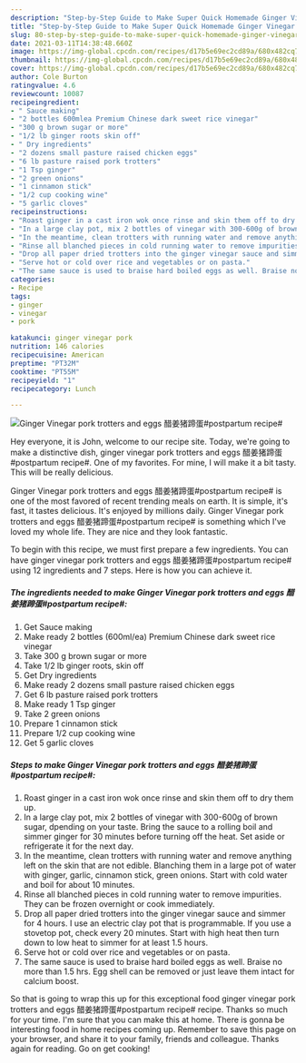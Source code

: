 ```yaml
---
description: "Step-by-Step Guide to Make Super Quick Homemade Ginger Vinegar pork trotters and eggs 醋姜猪蹄蛋#postpartum recipe#"
title: "Step-by-Step Guide to Make Super Quick Homemade Ginger Vinegar pork trotters and eggs 醋姜猪蹄蛋#postpartum recipe#"
slug: 80-step-by-step-guide-to-make-super-quick-homemade-ginger-vinegar-pork-trotters-and-eggs-postpartum-recipe
date: 2021-03-11T14:38:48.660Z
image: https://img-global.cpcdn.com/recipes/d17b5e69ec2cd89a/680x482cq70/ginger-vinegar-pork-trotters-and-eggs-醋姜猪蹄蛋postpartum-recipe-recipe-main-photo.jpg
thumbnail: https://img-global.cpcdn.com/recipes/d17b5e69ec2cd89a/680x482cq70/ginger-vinegar-pork-trotters-and-eggs-醋姜猪蹄蛋postpartum-recipe-recipe-main-photo.jpg
cover: https://img-global.cpcdn.com/recipes/d17b5e69ec2cd89a/680x482cq70/ginger-vinegar-pork-trotters-and-eggs-醋姜猪蹄蛋postpartum-recipe-recipe-main-photo.jpg
author: Cole Burton
ratingvalue: 4.6
reviewcount: 10087
recipeingredient:
- " Sauce making"
- "2 bottles 600mlea Premium Chinese dark sweet rice vinegar"
- "300 g brown sugar or more"
- "1/2 lb ginger roots skin off"
- " Dry ingredients"
- "2 dozens small pasture raised chicken eggs"
- "6 lb pasture raised pork trotters"
- "1 Tsp ginger"
- "2 green onions"
- "1 cinnamon stick"
- "1/2 cup cooking wine"
- "5 garlic cloves"
recipeinstructions:
- "Roast ginger in a cast iron wok once rinse and skin them off to dry them up."
- "In a large clay pot, mix 2 bottles of vinegar with 300-600g of brown sugar, dpending on your taste. Bring the sauce to a rolling boil and simmer ginger for 30 minutes before turning off the heat. Set aside or refrigerate it for the next day."
- "In the meantime, clean trotters with running water and remove anything left on the skin that are not edible. Blanching them in a large pot of water with ginger, garlic, cinnamon stick, green onions. Start with cold water and boil for about 10 minutes."
- "Rinse all blanched pieces in cold running water to remove impurities. They can be frozen overnight or cook immediately."
- "Drop all paper dried trotters into the ginger vinegar sauce and simmer for 4 hours. I use an electric clay pot that is programmable. If you use a stovetop pot, check every 20 minutes. Start with high heat then turn down to low heat to simmer for at least 1.5 hours."
- "Serve hot or cold over rice and vegetables or on pasta."
- "The same sauce is used to braise hard boiled eggs as well. Braise no more than 1.5 hrs. Egg shell can be removed or just leave them intact for calcium boost."
categories:
- Recipe
tags:
- ginger
- vinegar
- pork

katakunci: ginger vinegar pork 
nutrition: 146 calories
recipecuisine: American
preptime: "PT32M"
cooktime: "PT55M"
recipeyield: "1"
recipecategory: Lunch

---
```



![Ginger Vinegar pork trotters and eggs 醋姜猪蹄蛋#postpartum recipe#](https://img-global.cpcdn.com/recipes/d17b5e69ec2cd89a/680x482cq70/ginger-vinegar-pork-trotters-and-eggs-醋姜猪蹄蛋postpartum-recipe-recipe-main-photo.jpg)

Hey everyone, it is John, welcome to our recipe site. Today, we're going to make a distinctive dish, ginger vinegar pork trotters and eggs 醋姜猪蹄蛋#postpartum recipe#. One of my favorites. For mine, I will make it a bit tasty. This will be really delicious.



Ginger Vinegar pork trotters and eggs 醋姜猪蹄蛋#postpartum recipe# is one of the most favored of recent trending meals on earth. It is simple, it's fast, it tastes delicious. It's enjoyed by millions daily. Ginger Vinegar pork trotters and eggs 醋姜猪蹄蛋#postpartum recipe# is something which I've loved my whole life. They are nice and they look fantastic.


To begin with this recipe, we must first prepare a few ingredients. You can have ginger vinegar pork trotters and eggs 醋姜猪蹄蛋#postpartum recipe# using 12 ingredients and 7 steps. Here is how you can achieve it.

<!--inarticleads1-->

##### The ingredients needed to make Ginger Vinegar pork trotters and eggs 醋姜猪蹄蛋#postpartum recipe#:

1. Get  Sauce making
1. Make ready 2 bottles (600ml/ea) Premium Chinese dark sweet rice vinegar
1. Take 300 g brown sugar or more
1. Take 1/2 lb ginger roots, skin off
1. Get  Dry ingredients
1. Make ready 2 dozens small pasture raised chicken eggs
1. Get 6 lb pasture raised pork trotters
1. Make ready 1 Tsp ginger
1. Take 2 green onions
1. Prepare 1 cinnamon stick
1. Prepare 1/2 cup cooking wine
1. Get 5 garlic cloves




<!--inarticleads2-->

##### Steps to make Ginger Vinegar pork trotters and eggs 醋姜猪蹄蛋#postpartum recipe#:

1. Roast ginger in a cast iron wok once rinse and skin them off to dry them up.
1. In a large clay pot, mix 2 bottles of vinegar with 300-600g of brown sugar, dpending on your taste. Bring the sauce to a rolling boil and simmer ginger for 30 minutes before turning off the heat. Set aside or refrigerate it for the next day.
1. In the meantime, clean trotters with running water and remove anything left on the skin that are not edible. Blanching them in a large pot of water with ginger, garlic, cinnamon stick, green onions. Start with cold water and boil for about 10 minutes.
1. Rinse all blanched pieces in cold running water to remove impurities. They can be frozen overnight or cook immediately.
1. Drop all paper dried trotters into the ginger vinegar sauce and simmer for 4 hours. I use an electric clay pot that is programmable. If you use a stovetop pot, check every 20 minutes. Start with high heat then turn down to low heat to simmer for at least 1.5 hours.
1. Serve hot or cold over rice and vegetables or on pasta.
1. The same sauce is used to braise hard boiled eggs as well. Braise no more than 1.5 hrs. Egg shell can be removed or just leave them intact for calcium boost.




So that is going to wrap this up for this exceptional food ginger vinegar pork trotters and eggs 醋姜猪蹄蛋#postpartum recipe# recipe. Thanks so much for your time. I'm sure that you can make this at home. There is gonna be interesting food in home recipes coming up. Remember to save this page on your browser, and share it to your family, friends and colleague. Thanks again for reading. Go on get cooking!
